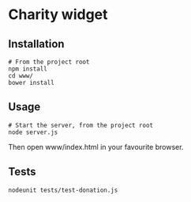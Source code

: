 # Charity widget

## Installation

```
# From the project root
npm install
cd www/
bower install
```

## Usage

```
# Start the server, from the project root
node server.js
```

Then open www/index.html in your favourite browser.

## Tests

```
nodeunit tests/test-donation.js
```
